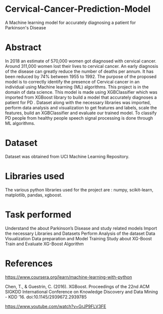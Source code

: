 # Cervical-Cancer-Prediction-Model
A Machine learning model for accurately diagnosing a patient for Parkinson's Disease

# Abstract

In 2018 an estimate of 570,000 women got diagnosed with cervical cancer. Around 311,000 women lost their lives to cervical cancer. An early diagnosis of the disease can greatly reduce the number of deaths per annum. It has been reduced by 74% between 1955 to 1992. The purpose of the proposed model is to correctly identify the presence of Cervical cancer in an individual using Machine learning (ML) algorithms. This project is in the domain of data science. This model is made using XGBClassifier which was imported from XGBoost library to build a model that accurately diagnoses a patient for PD . Dataset along with the necessary libraries was imported, perform data analysis and visualization to get  features and labels, scale the features, build an XGBClassifier and evaluate our trained model. To classify PD people from healthy people speech signal processing is done through ML algorithms.

# Dataset

Dataset was obtained from  UCI Machine Learning Repository.

# Libraries used

The various python libraries used for the project are : numpy, scikit-learn, matplotlib, pandas, xgboost.

# Task performed

Understand the about Parkinson’s Disease and study related models 
Import the necessary Libraries and Datasets
Perform Analysis of the dataset
Data Visualization
Data preparation and Model Training
Study about XG-Boost
Train and Evaluate XG-Boost Algorithm

# References

https://www.coursera.org/learn/machine-learning-with-python

Chen, T., & Guestrin, C. (2016). XGBoost. Proceedings of the 22nd ACM SIGKDD International Conference on Knowledge Discovery and Data Mining - KDD ’16. doi:10.1145/2939672.2939785 

https://www.youtube.com/watch?v=GrJP9FLV3FE

